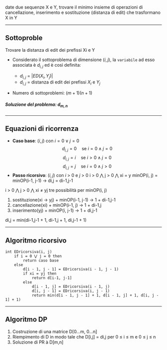 date due sequenze X e Y, trovare il minimo insieme di operazioni di cancellazione, inserimento e sostituzione (distanza di edit) che trasformano X in Y

---

## Sottoproble

Trovare la distanza di edit dei prefissi Xi e Y

- Considerato il sottoproblema di dimensione $(i, j)$, la `variabile` ad esso associata è $d_{i,j}$ ed è così definita:
	- $d_{i,j}$ = $|ED(X_i, Y_j)|$
	- $d_{i,j}$ = distanza di edit dei prefissi $X_i$ e $Y_j$

- Numero di sottoproblemi: $(m+1)(n+1)$
##### Soluzione del problema: $d_{m, n}$

---

## Equazioni di ricorrenza

- **Caso base**: $(i, j)$ con $i = 0 ∨ j = 0$
$$ d_{i,j} = 0 \quad\text{se } i = 0 \land j = 0 $$
$$ d_{i,j} = i \quad\text{se } i > 0 \land j = 0 $$
$$ d_{i,j} = j \quad\text{se } i = 0 \land j > 0 $$
- **Passo ricorsivo**: $(i, j)$ con $i$ > 0 e $j$ > 0
i > 0 ⋀ j > 0 ⋀ xi = y
minOP(i, j) = minOP(i-1, j-1) -> di,j = di-1,j-1

i > 0 ⋀ j > 0 ⋀ xi ≠ yj
tre possibilità per minOP(i, j)
1. sostituzione(xi -> yj) + minOP(i-1, j-1) -> 1 + di-1,j-1
2. cancellazione(xi) + minOP(i-1, j) -> 1 + di-1,j
3. inserimento(yj) + minOP(i, j-1) -> 1 + di,j-1

di,j = min(di-1,j-1 + 1, di-1,j + 1, di,j-1 + 1)

---

## Algoritmo ricorsivo

``` Pseudocodice TI:"Distanza di Edit" "FOLD"
int EDricorsiva(i, j)
	if i = 0 ⋁ j = 0 then
		return caso base
	else
		d[i - 1, j - 1] = EDricorsiva(i - 1, j - 1)
		if xi = yj then
			return d[i-1, j-1]
		else
			d[i - 1, j] = EDricorsiva(i - 1, j)
			d[i, j - 1] = EDricorsiva(i, j - 1)
			return min(d[i - 1, j - 1] + 1, d[i - 1, j] + 1, d[i, j - 1] + 1)
```

---

## Algoritmo DP

1. Costruzione di una matrice D[0…m, 0…n]
2. Riempimento di D in modo tale che D[i,j] = di,j per 0 ≤ i ≤ m e 0 ≤ j ≤ n
3. Soluzione di PR à D[m,n]